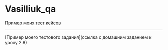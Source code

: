 # Vasilliuk_qa
[Пример моих тест кейсов](https://docs.google.com/spreadsheets/d/1FEtDsFrrHeKjBEg38NiZhPfJTM8CbgfY7WtFr-G0cKo/edit?usp=sharing)

---

[Пример моего тестового задания](ссылка с домашним заданием  к уроку 2.8)